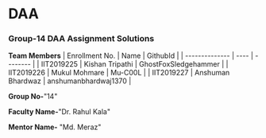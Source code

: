 # DAA

### Group-14  DAA Assignment Solutions

**Team Members**
|   Enrollment No.  |   Name   | GithubId |
|   --------------  |   ----   | -------- |
|    IIT2019225  |   Kishan Tripathi | GhostFoxSledgehammer |
|    IIT2019226  |   Mukul Mohmare | Mu-C00L | 
|    IIT2019227  |   Anshuman Bhardwaz | anshumanbhardwaj1370  |

**Group No-**"14"

**Faculty Name-**"Dr. Rahul Kala"

**Mentor Name-** "Md. Meraz"

